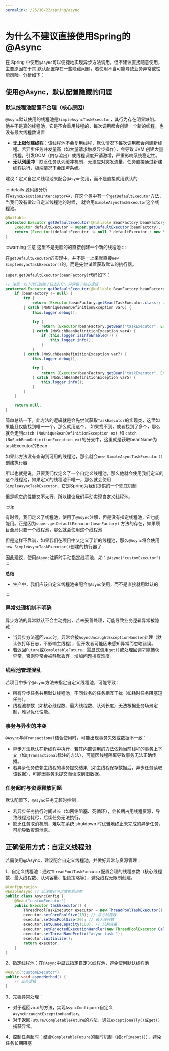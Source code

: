 ```yaml
---
permalink: /25/10/22/spring/async
---
```


# 为什么不建议直接使用Spring的@Async

在 Spring 中使用`@Async`可以便捷地实现异步方法调用，但不建议直接随意使用，主要原因在于其
默认配置存在一些隐藏问题，若使用不当可能导致业务异常或性能风险。分析如下：

## 使用@Async，默认配置隐藏的问题

### **默认线程池配置不合理**（核心原因）

`@Async`默认使用的线程池是`SimpleAsyncTaskExecutor`，其行为存在明显缺陷。
他并不是真的线程池，它是不会重用线程的，每次调用都会创建一个新的线程，也没有最大线程数设置
- **无上限创建线程**：该线程池不会复用线程，默认情况下每次调用都会创建新线程。若异步任务并发量高（如大量请求触发异步操作），会导致 JVM 创建大量线程，引发OOM（内存溢出）或线程调度开销激增，严重影响系统稳定性。
- **无队列缓冲**：缺乏任务队列缓冲机制，无法应对突发流量，任务直接通过新建线程执行，极端情况下会压垮系统。

建议：定义自定义线程池来配合`@Async`使用，而不是直接就用默认的

::::details 源码级分析    
在`AsyncExecutionInterceptor`中，在这个类中有一个`getDefaultExecutor`方法，当我们没有做过自定义线程池的时候，
就会用`SimpleAsyncTaskExecutor`这个线程池。

```java
@Nullable
protected Executor getDefaultExecutor(@Nullable BeanFactory beanFactory) {
    Executor defaultExecutor = super.getDefaultExecutor(beanFactory);
    return (Executor)(defaultExecutor != null ? defaultExecutor : new SimpleAsyncTaskExecutor());
}
```

:::warning 注意
这里不是无脑的的直接创建一个新的线程池
:::

在`getDefaultExecutor`的实现中，并不是一上来就直接`new SimpleAsyncTaskExecutor()`的，而是先尝试着获取默认的执行器。

`super.getDefaultExecutor(beanFactory)`代码如下：

```java
// 注意：以下代码删除了日志打印，只保留了核心逻辑
protected Executor getDefaultExecutor(@Nullable BeanFactory beanFactory) {
    if (beanFactory != null) {
        try {
            return (Executor)beanFactory.getBean(TaskExecutor.class); // [!code focus]
        } catch (NoUniqueBeanDefinitionException var6) {
            this.logger.debug();

            try {
                return (Executor)beanFactory.getBean("taskExecutor", Executor.class); // [!code focus]
            } catch (NoSuchBeanDefinitionException var4) {
                if (this.logger.isInfoEnabled()) {
                    this.logger.info();
                }
            }
        } catch (NoSuchBeanDefinitionException var7) {
            this.logger.debug();

            try {
                return (Executor)beanFactory.getBean("taskExecutor", Executor.class); // [!code focus]
            } catch (NoSuchBeanDefinitionException var5) {
                this.logger.info(); 
            }
        }
    }

    return null;
}
```

简单总结一下，此方法的逻辑就是会先尝试获取`TaskExecutor`的实现类，这里如果能且仅能找到唯一一个，那么就用这个，
如果找不到，或者找到了多个，那么就会走到`catch (NoUniqueBeanDefinitionException ex) `和
`catch (NoSuchBeanDefinitionException ex)`的分支中，这里就是获取beanName为taskExecutor的Bean

如果此方法没有查询到可用的线程池，那么就会`new SimpleAsyncTaskExecutor()`创建执行器

所以也就是说，只要我们仅定义了一个自定义线程池，那么他就会使用我们定义的这个线程池，如果定义的线程池不唯一，那么就会使用
`SimpleAsyncTaskExecutor`，它是Spring为我们提供的一个兜底机制

但是呢它的性能又不太行，所以建议我们手动实现自定义线程池。

:::tip

有时候，我们定义了线程池，使用了`@Async`注解，但是没有指定线程池，它也能能用。正是因为`super.getDefaultExecutor(beanFactory)`
方法的存在，如果项目全局只要一个线程池，那么就会使用这个线程池

但是这样不靠谱，如果我们在项目中又定义了新的线程池，那么`@Async`将会使用`new SimpleAsyncTaskExecutor()`创建的执行器了

因此建议，使用`@Async`注解时手动指定线程池，如：`@Async("customExecutor")`
:::

**总结**
- 生产中，我们应该自定义线程池来配合`@Async`使用，而不是直接就用默认的

::::

### **异常处理机制不明确**

异步方法的异常默认不会主动抛出，若未妥善处理，可能导致业务逻辑异常被隐藏：

- 当异步方法返回`void`时，异常会被`AsyncUncaughtExceptionHandler`处理（默认仅打印日志，不影响主线程），但开发者可能因未感知异常而忽略错误。
- 若返回`Future`或`CompletableFuture`，需显式调用`get()`或处理回调才能捕获异常，否则异常会被静默丢弃，增加问题排查难度。

### **线程池管理混乱**

若项目中多个`@Async`方法未指定自定义线程池，可能导致：
- 所有异步任务共用默认线程池，不同业务的任务相互干扰（如耗时任务阻塞短任务）。
- 线程池参数（如核心线程数、最大线程数、队列长度）无法根据业务场景定制，难以优化性能。

### **事务与异步的冲突**

`@Async`与`@Transactional`结合使用时，可能出现事务失效或数据不一致：

- 异步方法默认在新线程中执行，若其内部调用的方法依赖当前线程的事务上下文（如`@Transactional`标注的方法），可能因线程隔离导致事务无法正确传播。
- 若异步任务依赖主线程的事务提交结果（如主线程保存数据后，异步任务读取该数据），可能因事务未提交而读取到旧数据。

### **任务超时与资源释放问题**

默认配置下，`@Async`任务无超时控制：

- 若异步任务执行时间过长（如网络阻塞、死循环），会长期占用线程资源，导致线程池耗尽，后续任务无法执行。
- 缺乏任务取消机制，难以在系统 shutdown 时优雅地终止未完成的异步任务，可能导致资源泄露。


## 正确使用方式：自定义线程池

若需使用@Async，建议配合自定义线程池，并做好异常与资源管理：

1、自定义线程池：通过`ThreadPoolTaskExecutor`配置合理的线程参数（核心线程数、最大线程数、队列容量、拒绝策略等），避免线程无限制创建。

```java
@Configuration
@EnableAsync // 此注解也可以放在启动类
public class AsyncConfig {
    @Bean("customExecutor")
    public Executor taskExecutor() {
        ThreadPoolTaskExecutor executor = new ThreadPoolTaskExecutor();
        executor.setCorePoolSize(10); // 核心线程数
        executor.setMaxPoolSize(20); // 最大线程数
        executor.setQueueCapacity(100); // 队列容量
        executor.setRejectedExecutionHandler(new ThreadPoolExecutor.CallerRunsPolicy()); // 拒绝策略（如让提交者线程执行）
        executor.setThreadNamePrefix("async-task-");
        executor.initialize();
        return executor;
    }
}
```

2、指定线程池：在`@Async`中显式指定自定义线程池，避免使用默认线程池

```java
@Async("customExecutor")
public void asyncMethod() {
    // 业务逻辑
}
```

3、完善异常处理：

- 对于返回`void`的方法，实现`AsyncConfigurer`自定义`AsyncUncaughtExceptionHandler`。
- 对于返回`Future/CompletableFuture`的方法，通过`exceptionally()`或`get()`捕获异常。

4、控制任务超时：结合`CompletableFuture`的超时机制（如`orTimeout()`），避免任务长期阻塞

